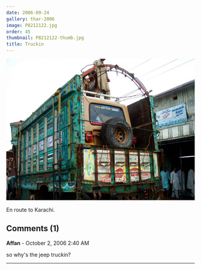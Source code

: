 ```yaml
---
date: 2006-09-24
gallery: thar-2006
image: P8212122.jpg
order: 45
thumbnail: P8212122-thumb.jpg
title: Truckin
---
```


![Truckin](./P8212122.jpg)

En route to Karachi.

<div id="comments">

## Comments (1)

**Affan** - October  2, 2006  2:40 AM

so why's the jeep truckin?

---

</div>